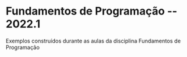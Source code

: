# Fundamentos de Programação -- 2022.1

Exemplos construídos durante as aulas da disciplina Fundamentos de Programação
